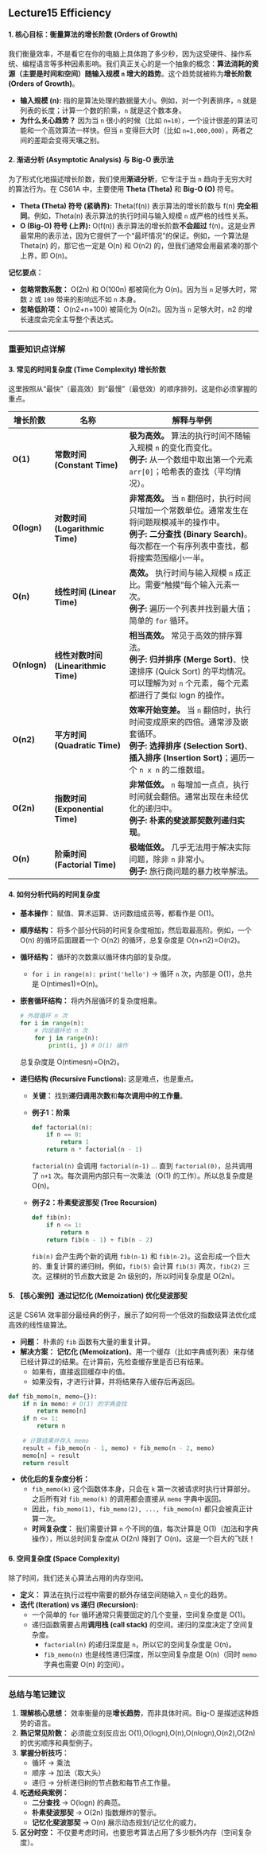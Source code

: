 ## Lecture15 Efficiency



#### **1. 核心目标：衡量算法的增长阶数 (Orders of Growth)**

我们衡量效率，不是看它在你的电脑上具体跑了多少秒，因为这受硬件、操作系统、编程语言等多种因素影响。我们真正关心的是一个抽象的概念：**算法消耗的资源（主要是时间和空间）随输入规模 `n` 增大的趋势**。这个趋势就被称为**增长阶数 (Orders of Growth)**。

- **输入规模 (n):** 指的是算法处理的数据量大小。例如，对一个列表排序，`n` 就是列表的长度；计算一个数的阶乘，`n` 就是这个数本身。
- **为什么关心趋势？** 因为当 `n` 很小的时候（比如 `n=10`），一个设计很差的算法可能和一个高效算法一样快。但当 `n` 变得巨大时（比如 `n=1,000,000`），两者之间的差距会变得天壤之别。



#### **2. 渐进分析 (Asymptotic Analysis) 与 Big-O 表示法**

为了形式化地描述增长阶数，我们使用**渐进分析**，它专注于当 `n` 趋向于无穷大时的算法行为。在 CS61A 中，主要使用 **Theta (Theta)** 和 **Big-O (O)** 符号。

- **Theta (Theta) 符号 (紧确界):** Theta(f(n)) 表示算法的增长阶数与 f(n) **完全相同**。例如，Theta(n) 表示算法的执行时间与输入规模 `n` 成严格的线性关系。
- **O (Big-O) 符号 (上界):** O(f(n)) 表示算法的增长阶数**不会超过** f(n)。这是业界最常用的表示法，因为它提供了一个“最坏情况”的保证。例如，一个算法是 Theta(n) 的，那它也一定是 O(n) 和 O(n2) 的，但我们通常会用最紧凑的那个上界，即 O(n)。

**记忆要点：**

- **忽略常数系数：** O(2n) 和 O(100n) 都被简化为 O(n)。因为当 `n` 足够大时，常数 `2` 或 `100` 带来的影响远不如 `n` 本身。
- **忽略低阶项：** O(n2+n+100) 被简化为 O(n2)。因为当 `n` 足够大时，n2 的增长速度会完全主导整个表达式。

------



### **重要知识点详解**



#### **3. 常见的时间复杂度 (Time Complexity) 增长阶数**

这里按照从“最快”（最高效）到“最慢”（最低效）的顺序排列，这是你必须掌握的重点。

| 增长阶数     | 名称                                 | 解释与举例                                                   |
| ------------ | ------------------------------------ | ------------------------------------------------------------ |
| **O(1)**     | **常数时间 (Constant Time)**         | **极为高效。** 算法的执行时间不随输入规模 `n` 的变化而变化。<br>**例子:** 从一个数组中取出第一个元素 `arr[0]`；哈希表的查找（平均情况）。 |
| **O(logn)**  | **对数时间 (Logarithmic Time)**      | **非常高效。** 当 `n` 翻倍时，执行时间只增加一个常数单位。通常发生在将问题规模减半的操作中。<br>**例子:** **二分查找 (Binary Search)**。每次都在一个有序列表中查找，都将搜索范围缩小一半。 |
| **O(n)**     | **线性时间 (Linear Time)**           | **高效。** 执行时间与输入规模 `n` 成正比。需要“触摸”每个输入元素一次。<br>**例子:** 遍历一个列表并找到最大值；简单的 `for` 循环。 |
| **O(nlogn)** | **线性对数时间 (Linearithmic Time)** | **相当高效。** 常见于高效的排序算法。<br>**例子:** **归并排序 (Merge Sort)**、快速排序 (Quick Sort) 的平均情况。可以理解为对 `n` 个元素，每个元素都进行了类似 logn 的操作。 |
| **O(n2)**    | **平方时间 (Quadratic Time)**        | **效率开始变差。** 当 `n` 翻倍时，执行时间变成原来的四倍。通常涉及嵌套循环。<br>**例子:** **选择排序 (Selection Sort)**、**插入排序 (Insertion Sort)**；遍历一个 `n x n` 的二维数组。 |
| **O(2n)**    | **指数时间 (Exponential Time)**      | **非常低效。** `n` 每增加一点点，执行时间就会翻倍。通常出现在未经优化的递归中。<br>**例子:** **朴素的斐波那契数列递归实现**。 |
| **O(n)**     | **阶乘时间 (Factorial Time)**        | **极端低效。** 几乎无法用于解决实际问题，除非 `n` 非常小。<br>**例子:** 旅行商问题的暴力枚举解法。 |





#### **4. 如何分析代码的时间复杂度**

- **基本操作：** 赋值、算术运算、访问数组成员等，都看作是 O(1)。

- **顺序结构：** 将多个部分代码的时间复杂度相加，然后取最高阶。例如，一个 O(n) 的循环后面跟着一个 O(n2) 的循环，总复杂度是 O(n+n2)=O(n2)。

- **循环结构：** 循环的次数乘以循环体内部的复杂度。

  - `for i in range(n): print('hello')` -> 循环 `n` 次，内部是 O(1)，总共是 O(ntimes1)=O(n)。

- **嵌套循环结构：** 将内外层循环的复杂度相乘。

  ```python
  # 外层循环 n 次
  for i in range(n):
      # 内层循环也 n 次
      for j in range(n):
          print(i, j) # O(1) 操作
  ```

  总复杂度是 O(ntimesn)=O(n2)。

- **递归结构 (Recursive Functions):** 这是难点，也是重点。

  - **关键：** 找到**递归调用次数**和**每次调用中的工作量**。

  - **例子1：阶乘**

    ```python
    def factorial(n):
        if n == 0:
            return 1
        return n * factorial(n - 1)
    ```

    `factorial(n)` 会调用 `factorial(n-1)` ... 直到 `factorial(0)`，总共调用了 `n+1` 次。每次调用内部只有一次乘法（O(1) 的工作）。所以总复杂度是 O(n)。

  - **例子2：朴素斐波那契 (Tree Recursion)**

    ```python
    def fib(n):
        if n <= 1:
            return n
        return fib(n - 1) + fib(n - 2)
    ```

    `fib(n)` 会产生两个新的调用 `fib(n-1)` 和 `fib(n-2)`。这会形成一个巨大的、重复计算的递归树。例如，`fib(5)` 会计算 `fib(3)` 两次，`fib(2)` 三次。这棵树的节点数大致是 2n 级别的，所以时间复杂度是 O(2n)。



#### **5. 【核心案例】通过记忆化 (Memoization) 优化斐波那契**

这是 CS61A 效率部分最经典的例子，展示了如何将一个低效的指数级算法优化成高效的线性级算法。

- **问题：** 朴素的 `fib` 函数有大量的重复计算。
- **解决方案：** **记忆化 (Memoization)**。用一个缓存（比如字典或列表）来存储已经计算过的结果。在计算前，先检查缓存里是否已有结果。
  - 如果有，直接返回缓存中的值。
  - 如果没有，才进行计算，并将结果存入缓存后再返回。

```python
def fib_memo(n, memo={}):
    if n in memo: # O(1) 的字典查找
        return memo[n]
    if n <= 1:
        return n
    
    # 计算结果并存入 memo
    result = fib_memo(n - 1, memo) + fib_memo(n - 2, memo)
    memo[n] = result
    return result
```

- **优化后的复杂度分析：**
  - `fib_memo(k)` 这个函数体本身，只会在 `k` 第一次被请求时执行计算部分。之后所有对 `fib_memo(k)` 的调用都会直接从 `memo` 字典中返回。
  - 因此，`fib_memo(1), fib_memo(2), ..., fib_memo(n)` 都只会被真正计算一次。
  - **时间复杂度：** 我们需要计算 `n` 个不同的值，每次计算是 O(1)（加法和字典操作），所以总时间复杂度从 O(2n) 降到了 O(n)。这是一个巨大的飞跃！



#### **6. 空间复杂度 (Space Complexity)**

除了时间，我们还关心算法占用的内存空间。

- **定义：** 算法在执行过程中需要的额外存储空间随输入 `n` 变化的趋势。
- **迭代 (Iteration) vs 递归 (Recursion):**
  - 一个简单的 `for` 循环通常只需要固定的几个变量，空间复杂度是 O(1)。
  - 递归函数需要占用**调用栈 (call stack)** 的空间。递归的深度决定了空间复杂度。
    - `factorial(n)` 的递归深度是 `n`，所以它的空间复杂度是 O(n)。
    - `fib_memo(n)` 也是线性递归深度，所以空间复杂度是 O(n)（同时 `memo` 字典也需要 O(n) 的空间）。

------



### **总结与笔记建议**

1. **理解核心思想：** 效率衡量的是**增长趋势**，而非具体时间。Big-O 是描述这种趋势的语言。
2. **熟记常见阶数：** 必须能立刻反应出 O(1),O(logn),O(n),O(nlogn),O(n2),O(2n) 的优劣顺序和典型例子。
3. **掌握分析技巧：**
   - 循环 -> 乘法
   - 顺序 -> 加法（取大头）
   - 递归 -> 分析递归树的节点数和每节点工作量。
4. **吃透经典案例：**
   - **二分查找** -> O(logn) 的典范。
   - **朴素斐波那契** -> O(2n) 指数爆炸的警示。
   - **记忆化斐波那契** -> O(n) 展示动态规划/记忆化的威力。
5. **区分时空：** 不仅要考虑时间，也要思考算法占用了多少额外内存（空间复杂度）。
